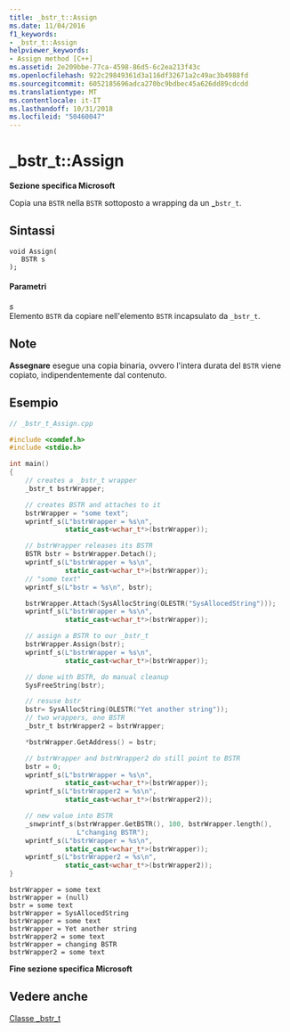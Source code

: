 ```yaml
---
title: _bstr_t::Assign
ms.date: 11/04/2016
f1_keywords:
- _bstr_t::Assign
helpviewer_keywords:
- Assign method [C++]
ms.assetid: 2e209bbe-77ca-4598-86d5-6c2ea213f43c
ms.openlocfilehash: 922c29849361d3a116df32671a2c49ac3b4988fd
ms.sourcegitcommit: 6052185696adca270bc9bdbec45a626dd89cdcdd
ms.translationtype: MT
ms.contentlocale: it-IT
ms.lasthandoff: 10/31/2018
ms.locfileid: "50460047"
---
```

# <a name="bstrtassign"></a>_bstr_t::Assign

**Sezione specifica Microsoft**

Copia una `BSTR` nella `BSTR` sottoposto a wrapping da un **_**`bstr_t`.

## <a name="syntax"></a>Sintassi

```
void Assign(
   BSTR s
);
```

#### <a name="parameters"></a>Parametri

*s*<br/>
Elemento `BSTR` da copiare nell'elemento `BSTR` incapsulato da `_bstr_t`.

## <a name="remarks"></a>Note

**Assegnare** esegue una copia binaria, ovvero l'intera durata del `BSTR` viene copiato, indipendentemente dal contenuto.

## <a name="example"></a>Esempio

```cpp
// _bstr_t_Assign.cpp

#include <comdef.h>
#include <stdio.h>

int main()
{
    // creates a _bstr_t wrapper
    _bstr_t bstrWrapper;

    // creates BSTR and attaches to it
    bstrWrapper = "some text";
    wprintf_s(L"bstrWrapper = %s\n",
              static_cast<wchar_t*>(bstrWrapper));

    // bstrWrapper releases its BSTR
    BSTR bstr = bstrWrapper.Detach();
    wprintf_s(L"bstrWrapper = %s\n",
              static_cast<wchar_t*>(bstrWrapper));
    // "some text"
    wprintf_s(L"bstr = %s\n", bstr);

    bstrWrapper.Attach(SysAllocString(OLESTR("SysAllocedString")));
    wprintf_s(L"bstrWrapper = %s\n",
              static_cast<wchar_t*>(bstrWrapper));

    // assign a BSTR to our _bstr_t
    bstrWrapper.Assign(bstr);
    wprintf_s(L"bstrWrapper = %s\n",
              static_cast<wchar_t*>(bstrWrapper));

    // done with BSTR, do manual cleanup
    SysFreeString(bstr);

    // resuse bstr
    bstr= SysAllocString(OLESTR("Yet another string"));
    // two wrappers, one BSTR
    _bstr_t bstrWrapper2 = bstrWrapper;

    *bstrWrapper.GetAddress() = bstr;

    // bstrWrapper and bstrWrapper2 do still point to BSTR
    bstr = 0;
    wprintf_s(L"bstrWrapper = %s\n",
              static_cast<wchar_t*>(bstrWrapper));
    wprintf_s(L"bstrWrapper2 = %s\n",
              static_cast<wchar_t*>(bstrWrapper2));

    // new value into BSTR
    _snwprintf_s(bstrWrapper.GetBSTR(), 100, bstrWrapper.length(),
                 L"changing BSTR");
    wprintf_s(L"bstrWrapper = %s\n",
              static_cast<wchar_t*>(bstrWrapper));
    wprintf_s(L"bstrWrapper2 = %s\n",
              static_cast<wchar_t*>(bstrWrapper2));
}
```

```Output
bstrWrapper = some text
bstrWrapper = (null)
bstr = some text
bstrWrapper = SysAllocedString
bstrWrapper = some text
bstrWrapper = Yet another string
bstrWrapper2 = some text
bstrWrapper = changing BSTR
bstrWrapper2 = some text
```

**Fine sezione specifica Microsoft**

## <a name="see-also"></a>Vedere anche

[Classe _bstr_t](../cpp/bstr-t-class.md)